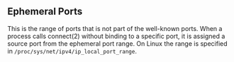 ## Ephemeral Ports

This is the range of ports that is not part of the well-known ports.
When a process calls connect(2) without binding to a specific port, it is assigned
a source port from the ephemeral port range. On Linux the range is specified in
`/proc/sys/net/ipv4/ip_local_port_range`.
